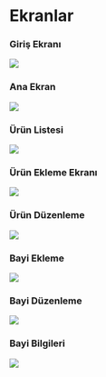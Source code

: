 <h1>Ekranlar</h1>
<h3>Giriş Ekranı</h3>
<img src="https://user-images.githubusercontent.com/94081527/221174372-f539f937-23f6-435a-aaa6-e3e3f9fa8f96.png">
<h3>Ana Ekran</h3>
<img src="https://user-images.githubusercontent.com/94081527/221175457-a6154217-4502-412a-ae52-94e5e4354c37.png">
<h3>Ürün Listesi</h3>
<img src="https://user-images.githubusercontent.com/94081527/221175593-c338e5fb-d994-42a5-a22f-89e09b37c6c2.png">
<h3>Ürün Ekleme Ekranı</h3>
<img src="https://user-images.githubusercontent.com/94081527/221175738-769fa1d0-818b-45aa-8bc0-88c22fb07eb6.png">
<h3>Ürün Düzenleme</h3>
<img src="https://user-images.githubusercontent.com/94081527/221175875-686ad8d0-74f1-4509-b9c2-04e6bd94e931.png">
<h3>Bayi Ekleme</h3>
<img src="https://user-images.githubusercontent.com/94081527/221176033-06c3e7a1-d663-4d92-900f-12a0f6be8eaa.png">
<h3>Bayi Düzenleme</h3>
<img src="https://user-images.githubusercontent.com/94081527/221176124-897a66ca-b91a-473f-b7e9-6ea2ba4201f7.png">
<h3>Bayi Bilgileri</h3>
<img src="https://user-images.githubusercontent.com/94081527/221176134-9f444743-e3b8-424a-bfc1-1aaa0d036f0d.png">
